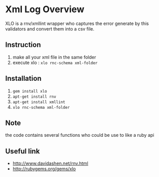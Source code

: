 # Xml Log Overview
XLO is a rnv/xmllint wrapper who captures the error generate by this validators and convert them into a csv file.  

## Instruction
  1. make all your xml file in the same folder
  2. execute xlo : `xlo rnc-schema xml-folder`   

## Installation

1. `gem install xlo`
2. `apt-get install rnv`
3. `apt-get install xmllint`
4. `xlo rnc-schema xml-folder`

## Note
 the code contains several functions who could be use to like a ruby api

## Useful link

 - http://www.davidashen.net/rnv.html
 - http://rubygems.org/gems/xlo
